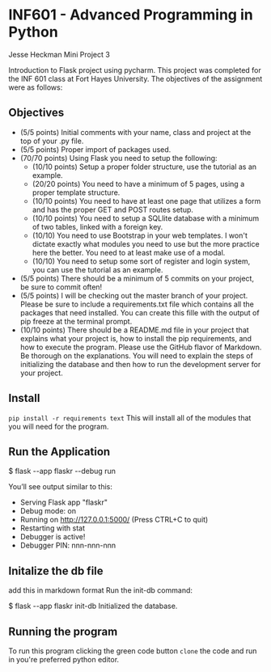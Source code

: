 # INF601 - Advanced Programming in Python
 Jesse Heckman
Mini Project 3  
 
Introduction to Flask project using pycharm.  This project was completed for the INF 601 class at 
Fort Hayes University.  The objectives of the assignment were as follows:
## Objectives

- (5/5 points) Initial comments with your name, class and project at the top of your .py file.
- (5/5 points) Proper import of packages used.
- (70/70 points) Using Flask you need to setup the following:
  -    (10/10 points) Setup a proper folder structure, use the tutorial as an example.
  -    (20/20 points) You need to have a minimum of 5 pages, using a proper template structure.
  -    (10/10 points) You need to have at least one page that utilizes a form and has the proper GET and POST routes setup.
  -    (10/10 points) You need to setup a SQLlite database with a minimum of two tables, linked with a foreign key.
  -    (10/10) You need to use Bootstrap in your web templates. I won't dictate exactly what modules you need to use but the more practice here the better. You need to at least make use of a modal.
  -    (10/10) You need to setup some sort of register and login system, you can use the tutorial as an example.
-    (5/5 points) There should be a minimum of 5 commits on your project, be sure to commit often!
-    (5/5 points) I will be checking out the master branch of your project. Please be sure to include a requirements.txt file which contains all the packages that need installed. You can create this fille with the output of pip freeze at the terminal prompt.
-    (10/10 points) There should be a README.md file in your project that explains what your project is, how to install the pip requirements, and how to execute the program. Please use the GitHub flavor of Markdown. Be thorough on the explanations. You will need to explain the steps of initializing the database and then how to run the development server for your project.

## Install 
`pip install -r requirements text`
This will install all of the modules that you will need for the program. 

## Run the Application

$ flask --app flaskr --debug run

You’ll see output similar to this:

* Serving Flask app "flaskr"
* Debug mode: on
* Running on http://127.0.0.1:5000/ (Press CTRL+C to quit)
* Restarting with stat
* Debugger is active!
* Debugger PIN: nnn-nnn-nnn



## Initalize the db file

add this in markdown format
Run the init-db command:

$ flask --app flaskr init-db
Initialized the database.



## Running the program
To run this program clicking the green code button `clone` the code and run in you're preferred python editor. 

